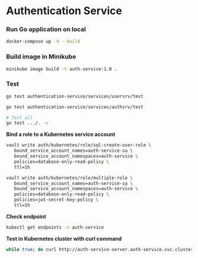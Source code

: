 # Authentication Service

### Run Go application on local
``` bash
docker-compose up -d --build
```

### Build image in Minikube
``` bash
minikube image build -t auth-service:1.0 .
```

### Test
``` bash
go test authentication-service/services/usersrv/test

go test authentication-service/services/authsrv/test

# Test all
go test .../. -v
```

**Bind a role to a Kubernetes service account**
``` bash
vault write auth/kubernetes/role/sql-create-user-role \
   bound_service_account_names=auth-service-sa \
   bound_service_account_namespaces=auth-service \
   policies=database-only-read-policy \
   ttl=1h

vault write auth/kubernetes/role/multiple-role \
   bound_service_account_names=auth-service-sa \
   bound_service_account_namespaces=auth-service \
   policies=database-only-read-policy \
   policies=jwt-secret-key-policy \
   ttl=1h
```

**Check endpoint**
``` bash
kubectl get endpoints -n auth-service
```

**Test in Kubernetes cluster with curl command**
``` bash
while true; do curl http://auth-service-server.auth-service.svc.cluster.local:3000/version && echo "" && sleep 1; done
```